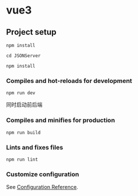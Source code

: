 # vue3

## Project setup
```
npm install
```
```
cd JSONServer

npm install
```

### Compiles and hot-reloads for development
```
npm run dev 
```
同时启动前后端

### Compiles and minifies for production
```
npm run build
```

### Lints and fixes files
```
npm run lint
```

### Customize configuration
See [Configuration Reference](https://cli.vuejs.org/config/).
